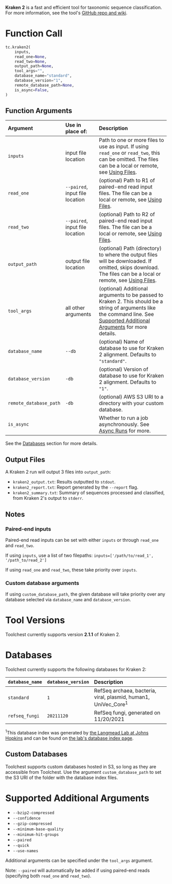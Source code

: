**Kraken 2** is a fast and efficient tool for taxonomic sequence classification. For more information, see the tool's 
[GitHub repo and wiki](https://github.com/DerrickWood/kraken2).

# Function Call

```python
tc.kraken2(
  	inputs,
  	read_one=None,
  	read_two=None,
  	output_path=None,
  	tool_args="",
  	database_name="standard",
  	database_version="1",
  	remote_database_path=None,
  	is_async=False,
)
```

## Function Arguments

| Argument               | Use in place of:                | Description                                                                                                                                                                                                                                              |
| :--------------------- | :------------------------------ | :------------------------------------------------------------------------------------------------------------------------------------------------------------------------------------------------------------------------------------------------------- |
| `inputs`               | input file location             | Path to one or more files to use as input. If using `read_one` or `read_two`, this can be omitted. The files can be a local or remote, see [Using Files](../../getting-started/using-files.md).                                  |
| `read_one`             | `--paired`, input file location | (optional) Path to R1 of paired-end read input files. The file can be a local or remote, see [Using Files](../../getting-started/using-files.md).                                                                                |
| `read_two`             | `--paired`, input file location | (optional) Path to R2 of paired-end read input files. The file can be a local or remote, see [Using Files](../../getting-started/using-files.md).                                                                                |
| `output_path`          | output file location            | (optional) Path (directory) to where the output files will be downloaded. If omitted, skips download. The files can be a local or remote, see [Using Files](../../getting-started/using-files.md).                               |
| `tool_args`            | all other arguments             | (optional) Additional arguments to be passed to Kraken 2. This should be a string of arguments like the command line. See [Supported Additional Arguments](#supported-additional-arguments) for more details. |
| `database_name`        | `--db`                          | (optional) Name of database to use for Kraken 2 alignment. Defaults to `"standard"`.                                                                                                                                                                     |
| `database_version`     | `-db`                           | (optional) Version of database to use for Kraken 2 alignment. Defaults to `"1"`.                                                                                                                                                                         |
| `remote_database_path` | `-db`                           | (optional) AWS S3 URI to a directory with your custom database.                                                                                                                                                                                          |
| `is_async`             |                                 | Whether to run a job asynchronously.  See [Async Runs](../../feature-reference/async-runs.md) for more.                                                                                                                                                                  |

See the [Databases](doc:kraken-2#databases) section for more details.

## Output Files

A Kraken 2 run will output 3 files into `output_path`:

- `kraken2_output.txt`: Results outputted to `stdout`.
- `kraken2_report.txt`: Report generated by the `--report` flag.
- `kraken2_summary.txt`: Summary of sequences processed and classified, from Kraken 2's output to `stderr`.

## Notes

### Paired-end inputs

Paired-end read inputs can be set with either `inputs` or through `read_one` and `read_two`.

If using `inputs`, use a list of two filepaths: `inputs=['/path/to/read_1', '/path_to/read_2']`

If using `read_one` and `read_two`, these take priority over `inputs`.

### Custom database arguments

If using `custom_database_path`, the given database will take priority over any database selected via `database_name` and `database_version`.

# Tool Versions

Toolchest currently supports version **2.1.1** of Kraken 2.

# Databases

Toolchest currently supports the following databases for Kraken 2:

| `database_name` | `database_version` | Description                                                               |
| :-------------- | :----------------- | :------------------------------------------------------------------------ |
| `standard`      | `1`                | RefSeq archaea, bacteria, viral, plasmid, human1, UniVec_Core<sup>1</sup> |
| `refseq_fungi`  | `20211120`         | RefSeq fungi, generated on 11/20/2021                                     |

<sup>1</sup>This database index was generated by [the Langmead Lab at Johns Hopkins](https://langmead-lab.org/) and can be found on [the lab's database index page](https://benlangmead.github.io/aws-indexes/k2).

## Custom Databases

Toolchest supports custom databases hosted in S3, so long as they are accessible from Toolchest. Use the argument `custom_database_path` to set the S3 URI of the folder with the database index files.

# Supported Additional Arguments

- `--bzip2-compressed`
- `--confidence`
- `--gzip-compressed`
- `--minimum-base-quality`
- `--minimum-hit-groups`
- `--paired`
- `--quick`
- `--use-names`

Additional arguments can be specified under the `tool_args` argument.

Note: `--paired` will automatically be added if using paired-end reads (specifying both `read_one` and `read_two`).